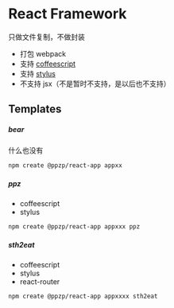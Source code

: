 # React Framework
只做文件复制，不做封装

+ 打包 webpack
+ 支持 [coffeescript](https://coffeescript.org/)
+ 支持 [stylus](https://stylus-lang.com/)
+ 不支持 jsx（不是暂时不支持，是以后也不支持）

## Templates
##### bear
什么也没有

``` bash
npm create @ppzp/react-app appxx
```

##### ppz
+ coffeescript
+ stylus

``` bash
npm create @ppzp/react-app appxxx ppz
```

##### sth2eat
+ coffeescript
+ stylus
+ react-router

``` bash
npm create @ppzp/react-app appxxxx sth2eat
```
